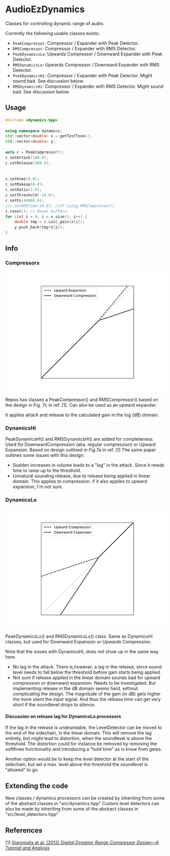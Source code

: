 # AudioEzDynamics

Classes for controlling dynamic range of audio.

Currently the following usable classes exists: 
- `PeakCompressor`: Compressor / Expander with Peak Detector.
- `RMSCompressor`: Compressor / Expander with RMS Detector.
- `PeakDynamicsLo`: Upwards Compressor / Downward Expander with Peak Detector.
- `RMSDynamicsLo`: Upwards Compressor / Downward Expander with RMS Detector.
- `PeakDynamicsHi`: Compressor / Expander with Peak Detector. Might sound bad. See discussion below.
- `RMSDynamicsHi`: Compressor / Expander with RMS Detector. Might sound bad. See discussion below.


## Usage

```c++
#include <dynamics.hpp>

using namespace dynamics;
std::vector<double> x = getTestTone();
std::vector<double> y;

auto c = PeakCompressor();
c.setAttack(100.0);
c.setRelease(300.0);


c.setKnee(0.0);
c.setMakeup(0.0);
c.setRatio(2.0);
c.setThreshold(-25.0);
c.setFs(48000.0);
//c.setRMSTime(10.0); //If using RMSCompressor()
c.reset(); // Reset buffers.
for (int i = 0; i < x.size(); i++) {
	double tmp = c.calc_gain(x[i]);
	y.push_back(tmp*x[i]);
}
```

## Info

### Compressors
![DynamicsHi](/doc/img/hi.png)

Repos has classes a PeakCompressor() and RMSCompressor() based on the design in Fig. 7c  in ref. [1].
Can also be used as an upward expander.

It applies attack and release to the calculated gain in the log (dB) domain.


### DynamicsHi


PeakDynamicsHi() and RMSDynamicsHi() are added for completeness. 
Used for DownwardCompression (aka. regular compression) or Upward Expansion.
Based on design outlined in Fig.7a in ref. [1] The same paper outlines some issues with this design:

- Sudden increases in volume leads to a "lag" in the attack. Since it needs time to ramp up to the threshold.
- Unnatural sounding release, due to release being applied in linear domain. This applies to compression. if it also applies to upward expansion, I'm not sure.


### DynamicsLo
![DynamicsLo](/doc/img/lo.png)

PeakDynamicsLo() and RMSDynamicsLo() class.
Same as DynamicsHi classes, but used for Downward Expansion or Upwards Compression.

Note that the issues with DynamicsHi, does not show up in the same way here.

- No lag in the attack. There is,however, a lag in the release, since sound level needs to fall below the threshold before gain starts being applied. 
- Not sure if release applied in the linear domain sounds bad for upward compression or downward expansion. Needs to be investigated.
  But implementing release in the dB domain seems hard, without complicating the design.
  The magnitude of the gain (in dB) gets higher the more silent the input signal. And thus the release time can get very short if the soundlevel drops to silence.
  


#### Discussion on release lag for DynamicsLo processors
If the lag in the release is undesireable, the LevelDetector can be moved to the end of the sidechain, in the linear domain. 
This will remove the lag entirely, but might lead to distortion, when the soundlevel is above the threshold. 
The distortion could for instance be removed by removing the softKnee functionality and introducing a "hold time" as is know from gates.

Another option would be to keep the level detector at the start of the sidechain, but set a max. level above the threshold the soundlevel is "allowed" to go.


## Extending the code
New classes / dynamics processors can be created by inheriting from some of the abstract classes in "src/dynamics.hpp"
Custom level detectors can also be made by inheriting from some of the abstract classes in "src/level_detectors.hpp"

## References
[1] [Giannoulis et al. (2012) *Digital Dynamic Range Compressor Design—A Tutorial and Analysis*](https://www.eecs.qmul.ac.uk/~josh/documents/2012/GiannoulisMassbergReiss-dynamicrangecompression-JAES2012.pdf)
